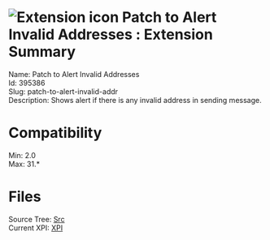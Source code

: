# ![Extension icon](https://addons.thunderbird.net/static/img/addon-icons/default-64.png) Patch to Alert Invalid Addresses : Extension Summary

Name: Patch to Alert Invalid Addresses  
Id: 395386  
Slug: patch-to-alert-invalid-addr  
Description: Shows alert if there is any invalid address in sending message.
  

# Compatibility
Min: 2.0  
Max: 31.*  

# Files

Source Tree: [Src](C:/Dev/Thunderbird/ThunderKdB/xall/xOther/395386-patch-to-alert-invalid-addr/src)  
Current XPI: [XPI](C:/Dev/Thunderbird/ThunderKdB/xall/xOther/395386-patch-to-alert-invalid-addr/xpi)  



